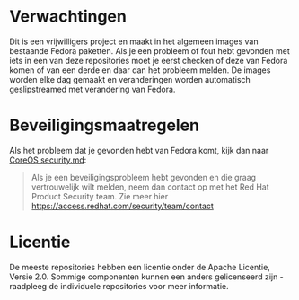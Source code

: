 # Verwachtingen

Dit is een vrijwilligers project en maakt in het algemeen images van bestaande Fedora paketten.
Als je een probleem of fout hebt gevonden met iets in een van deze repositories moet je
eerst checken of deze van Fedora komen of van een derde en daar dan het probleem melden.
De images worden elke dag gemaakt en veranderingen worden automatisch geslipstreamed met verandering van Fedora.

# Beveiligingsmaatregelen
Als het probleem dat je gevonden hebt van Fedora komt, kijk dan naar
[CoreOS security.md](https://github.com/coreos/.github/blob/master/SECURITY.md):
>Als je een beveiligingsprobleem hebt gevonden en die graag vertrouwelijk wilt melden, neem
dan contact op met het Red Hat Product Security team. Zie meer hier https://access.redhat.com/security/team/contact

# Licentie
De meeste repositories hebben een licentie onder de Apache Licentie, Versie 2.0. Sommige componenten kunnen een
anders gelicenseerd zijn - raadpleeg de individuele repositories voor meer informatie.
